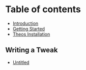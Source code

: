 # Table of contents

* [Introduction](README.md)
* [Getting Started](gettingstarted.md)
* [Theos Installation](setting-up-a-theos-environment.md)

## Writing a Tweak

* [Untitled](writing-a-tweak/untitled.md)

